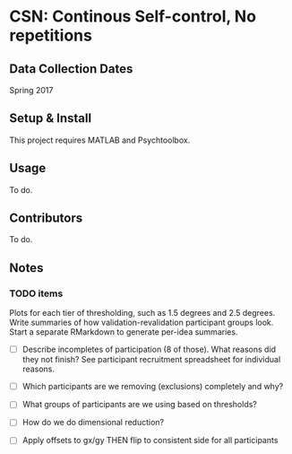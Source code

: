 # CSN: **C**ontinous **S**elf-control, **N**o repetitions

## Data Collection Dates
Spring 2017

## Setup & Install

This project requires MATLAB and Psychtoolbox.

## Usage

To do.

## Contributors

To do.

## Notes

### TODO items

Plots for each tier of thresholding, such as 1.5 degrees and 2.5 degrees. Write
summaries of how validation-revalidation participant groups look. Start a separate
RMarkdown to generate per-idea summaries.

- [ ] Describe incompletes of participation (8 of those). What reasons did they not finish? See participant recruitment spreadsheet for individual reasons.
- [ ] Which participants are we removing (exclusions) completely and why?
- [ ] What groups of participants are we using based on thresholds?
- [ ] How do we do dimensional reduction?
- [ ] Apply offsets to gx/gy THEN flip to consistent side for all participants

